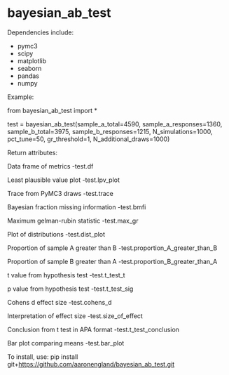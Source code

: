 # bayesian_ab_test

Dependencies include:
- pymc3
- scipy
- matplotlib
- seaborn
- pandas
- numpy

Example:

from bayesian_ab_test import *

test = bayesian_ab_test(sample_a_total=4590, 
                        sample_a_responses=1360, 
                        sample_b_total=3975, 
                        sample_b_responses=1215,
                        N_simulations=1000, 
                        pct_tune=50, 
                        gr_threshold=1, 
                        N_additional_draws=1000)

Return attributes:

Data frame of metrics
-test.df

Least plausible value plot
-test.lpv_plot

Trace from PyMC3 draws
-test.trace

Bayesian fraction missing information
-test.bmfi

Maximum gelman-rubin statistic
-test.max_gr

Plot of distributions
-test.dist_plot

Proportion of sample A greater than B
-test.proportion_A_greater_than_B

Proportion of sample B greater than A
-test.proportion_B_greater_than_A

t value from hypothesis test
-test.t_test_t

p value from hypothesis test
-test.t_test_sig

Cohens d effect size
-test.cohens_d

Interpretation of effect size
-test.size_of_effect

Conclusion from t test in APA format
-test.t_test_conclusion

Bar plot comparing means
-test.bar_plot

To install, use: pip install git+https://github.com/aaronengland/bayesian_ab_test.git
